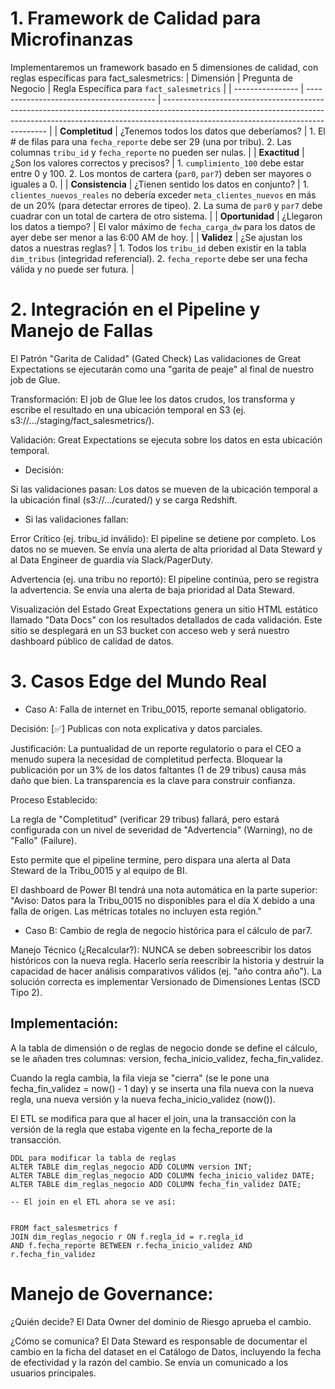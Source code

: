 # 1. Framework de Calidad para Microfinanzas
Implementaremos un framework basado en 5 dimensiones de calidad, con reglas específicas para fact_salesmetrics:
| Dimensión        | Pregunta de Negocio                      | Regla Específica para `fact_salesmetrics`                                                                                                                                                                     |
| ---------------- | ---------------------------------------- | ------------------------------------------------------------------------------------------------------------------------------------------------------------------------------------------------------------- |
| **Completitud**  | ¿Tenemos todos los datos que deberíamos? | 1\. El # de filas para una `fecha_reporte` debe ser 29 (una por tribu). 2. Las columnas `tribu_id` y `fecha_reporte` no pueden ser nulas.                                                                     |
| **Exactitud**    | ¿Son los valores correctos y precisos?   | 1\. `cumplimiento_100` debe estar entre 0 y 100. 2. Los montos de cartera (`par0`, `par7`) deben ser mayores o iguales a 0.                                                                                   |
| **Consistencia** | ¿Tienen sentido los datos en conjunto?   | 1\. `clientes_nuevos_reales` no debería exceder `meta_clientes_nuevos` en más de un 20% (para detectar errores de tipeo). 2. La suma de `par0` y `par7` debe cuadrar con un total de cartera de otro sistema. |
| **Oportunidad**  | ¿Llegaron los datos a tiempo?            | El valor máximo de `fecha_carga_dw` para los datos de ayer debe ser menor a las 6:00 AM de hoy.                                                                                                               |
| **Validez**      | ¿Se ajustan los datos a nuestras reglas? | 1\. Todos los `tribu_id` deben existir en la tabla `dim_tribus` (integridad referencial). 2. `fecha_reporte` debe ser una fecha válida y no puede ser futura.                                                 |

# 2. Integración en el Pipeline y Manejo de Fallas

El Patrón "Garita de Calidad" (Gated Check)
Las validaciones de Great Expectations se ejecutarán como una "garita de peaje" al final de nuestro job de Glue.

Transformación: El job de Glue lee los datos crudos, los transforma y escribe el resultado en una ubicación temporal en S3 (ej. s3://.../staging/fact_salesmetrics/).

Validación: Great Expectations se ejecuta sobre los datos en esta ubicación temporal.

* Decisión:

Si las validaciones pasan: Los datos se mueven de la ubicación temporal a la ubicación final (s3://.../curated/) y se carga Redshift.

* Si las validaciones fallan:

Error Crítico (ej. tribu_id inválido): El pipeline se detiene por completo. Los datos no se mueven. Se envía una alerta de alta prioridad al Data Steward y al Data Engineer de guardia vía Slack/PagerDuty.

Advertencia (ej. una tribu no reportó): El pipeline continúa, pero se registra la advertencia. Se envía una alerta de baja prioridad al Data Steward.

Visualización del Estado
Great Expectations genera un sitio HTML estático llamado "Data Docs" con los resultados detallados de cada validación. Este sitio se desplegará en un S3 bucket con acceso web y será nuestro dashboard público de calidad de datos.

# 3. Casos Edge del Mundo Real

* Caso A: Falla de internet en Tribu_0015, reporte semanal obligatorio.

Decisión: [✅] Publicas con nota explicativa y datos parciales.

Justificación: La puntualidad de un reporte regulatorio o para el CEO a menudo supera la necesidad de completitud perfecta. Bloquear la publicación por un 3% de los datos faltantes (1 de 29 tribus) causa más daño que bien. La transparencia es la clave para construir confianza.

Proceso Establecido:

La regla de "Completitud" (verificar 29 tribus) fallará, pero estará configurada con un nivel de severidad de "Advertencia" (Warning), no de "Fallo" (Failure).

Esto permite que el pipeline termine, pero dispara una alerta al Data Steward de la Tribu_0015 y al equipo de BI.

El dashboard de Power BI tendrá una nota automática en la parte superior: "Aviso: Datos para la Tribu_0015 no disponibles para el día X debido a una falla de origen. Las métricas totales no incluyen esta región."

* Caso B: Cambio de regla de negocio histórica para el cálculo de par7.

Manejo Técnico (¿Recalcular?): NUNCA se deben sobreescribir los datos históricos con la nueva regla. Hacerlo sería reescribir la historia y destruir la capacidad de hacer análisis comparativos válidos (ej. "año contra año"). La solución correcta es implementar Versionado de Dimensiones Lentas (SCD Tipo 2).

## Implementación:

A la tabla de dimensión o de reglas de negocio donde se define el cálculo, se le añaden tres columnas: version, fecha_inicio_validez, fecha_fin_validez.

Cuando la regla cambia, la fila vieja se "cierra" (se le pone una fecha_fin_validez = now() - 1 day) y se inserta una fila nueva con la nueva regla, una nueva versión y la nueva fecha_inicio_validez (now()).

El ETL se modifica para que al hacer el join, una la transacción con la versión de la regla que estaba vigente en la fecha_reporte de la transacción.
```
DDL para modificar la tabla de reglas
ALTER TABLE dim_reglas_negocio ADD COLUMN version INT;
ALTER TABLE dim_reglas_negocio ADD COLUMN fecha_inicio_validez DATE;
ALTER TABLE dim_reglas_negocio ADD COLUMN fecha_fin_validez DATE;
```

```
-- El join en el ETL ahora se ve así:


FROM fact_salesmetrics f
JOIN dim_reglas_negocio r ON f.regla_id = r.regla_id
AND f.fecha_reporte BETWEEN r.fecha_inicio_validez AND r.fecha_fin_validez
```

# Manejo de Governance:

¿Quién decide? El Data Owner del dominio de Riesgo aprueba el cambio.

¿Cómo se comunica? El Data Steward es responsable de documentar el cambio en la ficha del dataset en el Catálogo de Datos, incluyendo la fecha de efectividad y la razón del cambio. Se envía un comunicado a los usuarios principales.
